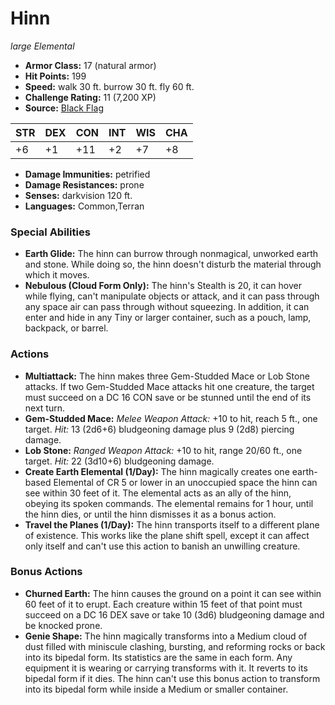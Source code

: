 # Hinn

*large* *Elemental*

- **Armor Class:** 17 (natural armor)
- **Hit Points:** 199 
- **Speed:** walk 30 ft. burrow 30 ft. fly 60 ft.
- **Challenge Rating:** 11 (7,200 XP)
- **Source:** [Black Flag](https://koboldpress.com/kpstore/product/tovrpg-pg-mv/)

| STR | DEX | CON | INT | WIS | CHA |
| --- | --- | --- | --- | --- | --- |
| +6 | +1 | +11 | +2 | +7 | +8 |

- **Damage Immunities:** petrified
- **Damage Resistances:** prone
- **Senses:** darkvision 120 ft.
- **Languages:** Common,Terran

### Special Abilities

- **Earth Glide:** The hinn can burrow through nonmagical, unworked earth and stone. While doing so, the hinn doesn't disturb the material through which it moves.
- **Nebulous (Cloud Form Only):** The hinn's Stealth is 20, it can hover while flying, can't manipulate objects or attack, and it can pass through any space air can pass through without squeezing. In addition, it can enter and hide in any Tiny or larger container, such as a pouch, lamp, backpack, or barrel.

### Actions

- **Multiattack:** The hinn makes three Gem-Studded Mace or Lob Stone attacks. If two Gem-Studded Mace attacks hit one creature, the target must succeed on a DC 16 CON save or be stunned until the end of its next turn.
- **Gem-Studded Mace:** _Melee Weapon Attack:_ +10 to hit, reach 5 ft., one target. _Hit:_ 13 (2d6+6) bludgeoning damage plus 9 (2d8) piercing damage.
- **Lob Stone:** _Ranged Weapon Attack:_ +10 to hit, range 20/60 ft., one target. _Hit:_ 22 (3d10+6) bludgeoning damage.
- **Create Earth Elemental (1/Day):** The hinn magically creates one earth-based Elemental of CR 5 or lower in an unoccupied space the hinn can see within 30 feet of it. The elemental acts as an ally of the hinn, obeying its spoken commands. The elemental remains for 1 hour, until the hinn dies, or until the hinn dismisses it as a bonus action.
- **Travel the Planes (1/Day):** The hinn transports itself to a different plane of existence. This works like the plane shift spell, except it can affect only itself and can't use this action to banish an unwilling creature.

### Bonus Actions

- **Churned Earth:** The hinn causes the ground on a point it can see within 60 feet of it to erupt. Each creature within 15 feet of that point must succeed on a DC 16 DEX save or take 10 (3d6) bludgeoning damage and be knocked prone.
- **Genie Shape:** The hinn magically transforms into a Medium cloud of dust filled with miniscule clashing, bursting, and reforming rocks or back into its bipedal form. Its statistics are the same in each form. Any equipment it is wearing or carrying transforms with it. It reverts to its bipedal form if it dies. The hinn can't use this bonus action to transform into its bipedal form while inside a Medium or smaller container.
